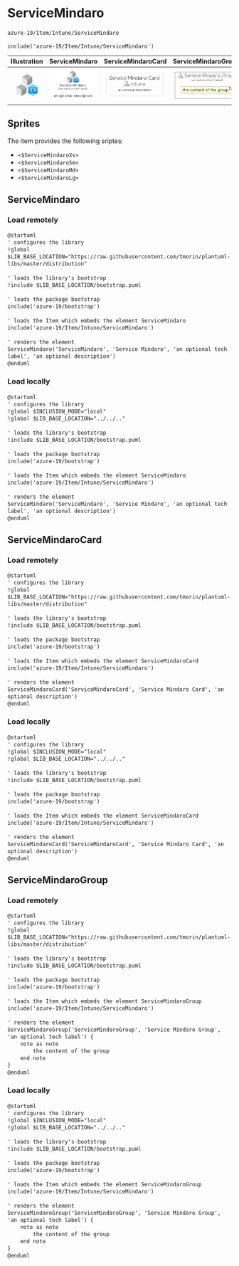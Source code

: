 # ServiceMindaro


```text
azure-19/Item/Intune/ServiceMindaro
```

```text
include('azure-19/Item/Intune/ServiceMindaro')
```



| Illustration | ServiceMindaro | ServiceMindaroCard | ServiceMindaroGroup |
| :---: | :---: | :---: | :---: |
| ![illustration for Illustration](../../../azure-19/Item/Intune/ServiceMindaro.png) | ![illustration for ServiceMindaro](../../../azure-19/Item/Intune/ServiceMindaro.Local.png) | ![illustration for ServiceMindaroCard](../../../azure-19/Item/Intune/ServiceMindaroCard.Local.png) | ![illustration for ServiceMindaroGroup](../../../azure-19/Item/Intune/ServiceMindaroGroup.Local.png) |



## Sprites
The item provides the following sriptes:

- `<$ServiceMindaroXs>`
- `<$ServiceMindaroSm>`
- `<$ServiceMindaroMd>`
- `<$ServiceMindaroLg>`





## ServiceMindaro

### Load remotely
```plantuml
@startuml
' configures the library
!global $LIB_BASE_LOCATION="https://raw.githubusercontent.com/tmorin/plantuml-libs/master/distribution"

' loads the library's bootstrap
!include $LIB_BASE_LOCATION/bootstrap.puml

' loads the package bootstrap
include('azure-19/bootstrap')

' loads the Item which embeds the element ServiceMindaro
include('azure-19/Item/Intune/ServiceMindaro')

' renders the element
ServiceMindaro('ServiceMindaro', 'Service Mindaro', 'an optional tech label', 'an optional description')
@enduml
```

### Load locally
```plantuml
@startuml
' configures the library
!global $INCLUSION_MODE="local"
!global $LIB_BASE_LOCATION="../../.."

' loads the library's bootstrap
!include $LIB_BASE_LOCATION/bootstrap.puml

' loads the package bootstrap
include('azure-19/bootstrap')

' loads the Item which embeds the element ServiceMindaro
include('azure-19/Item/Intune/ServiceMindaro')

' renders the element
ServiceMindaro('ServiceMindaro', 'Service Mindaro', 'an optional tech label', 'an optional description')
@enduml
```

## ServiceMindaroCard

### Load remotely
```plantuml
@startuml
' configures the library
!global $LIB_BASE_LOCATION="https://raw.githubusercontent.com/tmorin/plantuml-libs/master/distribution"

' loads the library's bootstrap
!include $LIB_BASE_LOCATION/bootstrap.puml

' loads the package bootstrap
include('azure-19/bootstrap')

' loads the Item which embeds the element ServiceMindaroCard
include('azure-19/Item/Intune/ServiceMindaro')

' renders the element
ServiceMindaroCard('ServiceMindaroCard', 'Service Mindaro Card', 'an optional description')
@enduml
```

### Load locally
```plantuml
@startuml
' configures the library
!global $INCLUSION_MODE="local"
!global $LIB_BASE_LOCATION="../../.."

' loads the library's bootstrap
!include $LIB_BASE_LOCATION/bootstrap.puml

' loads the package bootstrap
include('azure-19/bootstrap')

' loads the Item which embeds the element ServiceMindaroCard
include('azure-19/Item/Intune/ServiceMindaro')

' renders the element
ServiceMindaroCard('ServiceMindaroCard', 'Service Mindaro Card', 'an optional description')
@enduml
```

## ServiceMindaroGroup

### Load remotely
```plantuml
@startuml
' configures the library
!global $LIB_BASE_LOCATION="https://raw.githubusercontent.com/tmorin/plantuml-libs/master/distribution"

' loads the library's bootstrap
!include $LIB_BASE_LOCATION/bootstrap.puml

' loads the package bootstrap
include('azure-19/bootstrap')

' loads the Item which embeds the element ServiceMindaroGroup
include('azure-19/Item/Intune/ServiceMindaro')

' renders the element
ServiceMindaroGroup('ServiceMindaroGroup', 'Service Mindaro Group', 'an optional tech label') {
    note as note
        the content of the group
    end note
}
@enduml
```

### Load locally
```plantuml
@startuml
' configures the library
!global $INCLUSION_MODE="local"
!global $LIB_BASE_LOCATION="../../.."

' loads the library's bootstrap
!include $LIB_BASE_LOCATION/bootstrap.puml

' loads the package bootstrap
include('azure-19/bootstrap')

' loads the Item which embeds the element ServiceMindaroGroup
include('azure-19/Item/Intune/ServiceMindaro')

' renders the element
ServiceMindaroGroup('ServiceMindaroGroup', 'Service Mindaro Group', 'an optional tech label') {
    note as note
        the content of the group
    end note
}
@enduml
```

